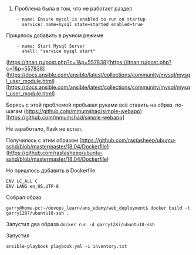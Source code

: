 1. Проблема была в том, что не работает раздел

```
    - name: Ensure mysql is enabled to run on startup  
      service: name=mysql state=started enabled=true
```

Пришлось добавить в ручном режиме
```
    - name: Start Mysql Server
      shell: "service mysql start"
```
(https://itnan.ru/post.php?c=1&p=557838)[https://itnan.ru/post.php?c=1&p=557838]
(https://docs.ansible.com/ansible/latest/collections/community/mysql/mysql_user_module.html)[https://docs.ansible.com/ansible/latest/collections/community/mysql/mysql_user_module.html]

Борясь с этой проблемой пробывал руками всё ставить на образ, по-шагам
(https://github.com/mmumshad/simple-webapp)[https://github.com/mmumshad/simple-webapp]

Не заработало, flask не встал.


Получилось с этим образом 
[https://github.com/rastasheep/ubuntu-sshd/blob/mastermaster/18.04/Dockerfile] (https://github.com/rastasheep/ubuntu-sshd/blob/mastermaster/18.04/Dockerfile)

Но пришлось добавить в Dockerfile
```
ENV LC_ALL C
ENV LANG en_US.UTF-8
```

Собрал образ
```
garry@home-pc:~/devops_learn/ans_udemy/web_deployment$ docker build -t garry1287/ubuntu18-ssh .
```


Запустил два образа
`docker run -d garry1287/ubuntu18-ssh`


Запустил 
```
ansible-playbook playbook.yml -i inventory.txt
```
